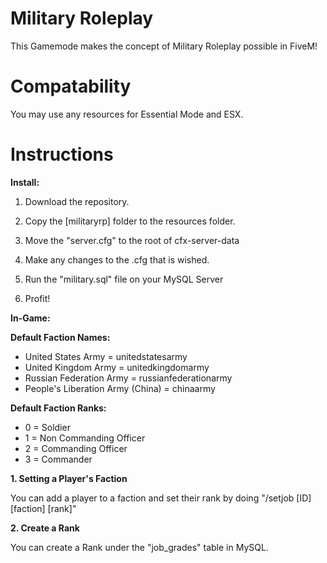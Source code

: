 # Military Roleplay
This Gamemode makes the concept of Military Roleplay possible in FiveM!
# Compatability
You may use any resources for Essential Mode and ESX.
# Instructions

**Install:**

1. Download the repository.

2. Copy the [militaryrp] folder to the resources folder.

3. Move the "server.cfg" to the root of cfx-server-data

4. Make any changes to the .cfg that is wished.

5. Run the "military.sql" file on your MySQL Server

6. Profit!

**In-Game:**

**Default Faction Names:**

- United States Army = unitedstatesarmy
- United Kingdom Army = unitedkingdomarmy
- Russian Federation Army = russianfederationarmy
- People's Liberation Army (China) = chinaarmy

**Default Faction Ranks:**

- 0 = Soldier
- 1 = Non Commanding Officer
- 2 = Commanding Officer
- 3 = Commander

**1. Setting a Player's Faction**

  You can add a player to a faction and set their rank by doing "/setjob [ID] [faction] [rank]"
  
**2. Create a Rank**
  
  You can create a Rank under the "job_grades" table in MySQL.
  
